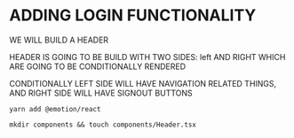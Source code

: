 # ADDING LOGIN FUNCTIONALITY

WE WILL BUILD A HEADER

HEADER IS GOING TO BE BUILD WITH TWO SIDES: left AND  RIGHT WHICH ARE GOING TO BE CONDITIONALLY RENDERED

CONDITIONALLY LEFT SIDE WILL HAVE NAVIGATION RELATED THINGS, AND RIGHT SIDE WILL HAVE SIGNOUT BUTTONS

```
yarn add @emotion/react
```

```
mkdir components && touch components/Header.tsx
```

```tsx

```
